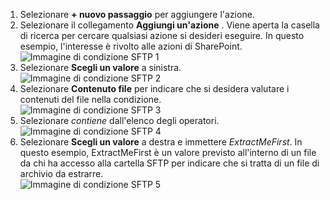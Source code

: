 1. Selezionare **+ nuovo passaggio** per aggiungere l'azione.  
2. Selezionare il collegamento **Aggiungi un'azione** . Viene aperta la casella di ricerca per cercare qualsiasi azione si desideri eseguire. In questo esempio, l'interesse è rivolto alle azioni di SharePoint.    
   ![Immagine di condizione SFTP 1](./media/connectors-create-api-sftp/condition-1.png)    
3. Selezionare **Scegli un valore** a sinistra. 
   ![Immagine di condizione SFTP 2](./media/connectors-create-api-sftp/condition-2.png)    
4. Selezionare **Contenuto file** per indicare che si desidera valutare i contenuti del file nella condizione.      
   ![Immagine di condizione SFTP 3](./media/connectors-create-api-sftp/condition-3.png)   
5. Selezionare *contiene* dall'elenco degli operatori.       
   ![Immagine di condizione SFTP 4](./media/connectors-create-api-sftp/condition-4.png)   
6. Selezionare **Scegli un valore** a destra e immettere *ExtractMeFirst*. In questo esempio, ExtractMeFirst è un valore previsto all'interno di un file da chi ha accesso alla cartella SFTP per indicare che si tratta di un file di archivio da estrarre.  
   ![Immagine di condizione SFTP 5](./media/connectors-create-api-sftp/condition-5.png)   

